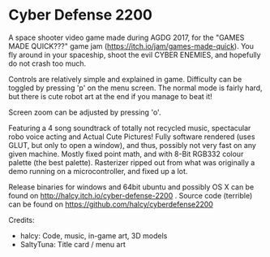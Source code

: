 # Cyber Defense 2200

A space shooter video game made during AGDG 2017, for the "GAMES MADE QUICK???"
game jam (https://itch.io/jam/games-made-quick). You fly around in your spaceship, shoot
the evil CYBER ENEMIES, and hopefully do not crash too much. 


Controls are relatively simple and explained in game. Difficulty can be toggled by pressing 'p' on the
menu screen. The normal mode is fairly hard, but there is cute robot art at the end if you manage to beat it!

Screen zoom can be adjusted by pressing 'o'.

Featuring a 4 song soundtrack of totally not recycled music, spectacular robo voice acting and Actual Cute Pictures! 
Fully software rendered (uses GLUT, but only to open a window), and thus, possibly not very fast on any given machine. 
Mostly fixed point math, and with 8-Bit RGB332 colour palette (the best palette). Rasterizer ripped out from what was 
originally a demo running on a microcontroller, and fixed up a lot.

Release binaries for windows and 64bit ubuntu and possibly OS X can be found on http://halcy.itch.io/cyber-defense-2200 .
Source code (terrible) can be found on https://github.com/halcy/cyberdefense2200 

Credits:
* halcy: Code, music, in-game art, 3D models
* SaltyTuna: Title card / menu art
 